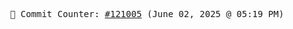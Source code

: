 <p align="center">
    <samp>
        📮 Commit Counter: <a href="https://github.com/Javascript-void0/Javascript-void0/commits/main">#121005</a> (June 02, 2025 @ 05:19 PM)
    </samp>
</p>